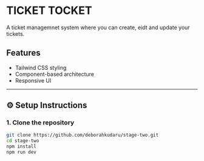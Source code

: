 # TICKET TOCKET
A ticket managemnet system where you can create, eidt and update your tickets.

## Features
- Tailwind CSS styling
- Component-based architecture
- Responsive UI

---

## ⚙️ Setup Instructions

### 1. Clone the repository
```bash
git clone https://github.com/deborahkudaru/stage-two.git
cd stage-two
npm install
npm run dev
